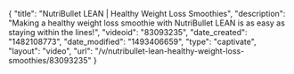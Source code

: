 {
    "title": "NutriBullet LEAN | Healthy Weight Loss Smoothies",
    "description": "Making a healthy weight loss smoothie with NutriBullet LEAN is as easy as staying within the lines!",
    "videoid": "83093235",
    "date_created": "1482108773",
    "date_modified": "1493406659",
    "type": "captivate",
    "layout": "video",
    "url": "\/v\/nutribullet-lean-healthy-weight-loss-smoothies\/83093235"
}